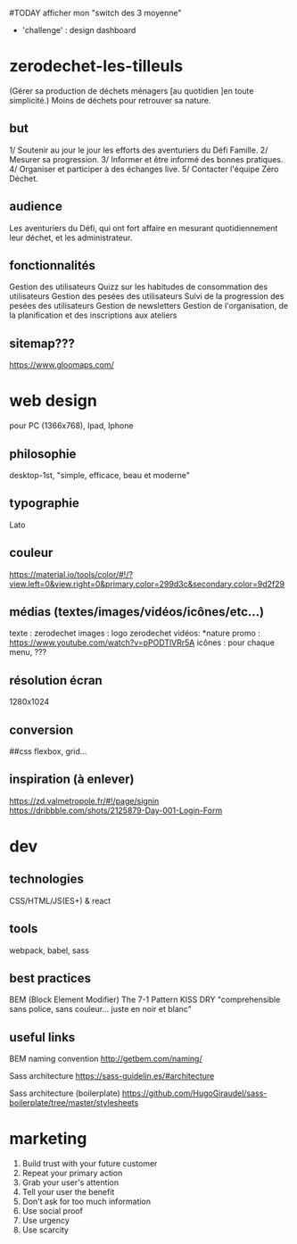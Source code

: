 #TODAY
afficher mon "switch des 3 moyenne"
- 'challenge' : design dashboard

# zerodechet-les-tilleuls
(Gérer sa production de déchets ménagers [au quotidien ]en toute simplicité.)
Moins de déchets pour retrouver sa nature.


## but
1/ Soutenir au jour le jour les efforts des aventuriers du Défi Famille.
2/ Mesurer sa progression.
3/ Informer et être informé des bonnes pratiques.
4/ Organiser et participer à des échanges live.
5/ Contacter l'équipe Zéro Déchet.


## audience
Les aventuriers du Défi, qui ont fort affaire en mesurant quotidiennement leur déchet, et les administrateur.

## fonctionnalités
Gestion des utilisateurs
Quizz sur les habitudes de consommation des utilisateurs
Gestion des pesées des utilisateurs
Suivi de la progression des pesées des utilisateurs
Gestion de newsletters
Gestion de l'organisation, de la planification et des inscriptions aux ateliers

## sitemap???
https://www.gloomaps.com/

# web design
pour PC (1366x768), Ipad, Iphone

## philosophie
desktop-1st, "simple, efficace, beau et moderne"

## typographie
Lato

## couleur
https://material.io/tools/color/#!/?view.left=0&view.right=0&primary.color=299d3c&secondary.color=9d2f29

## médias (textes/images/vidéos/icônes/etc...)
texte : zerodechet
images : logo zerodechet
vidéos:
*nature promo : https://www.youtube.com/watch?v=pPODTlVRr5A
icônes : pour chaque menu, ???

## résolution écran
1280x1024

## conversion

##css
flexbox, grid...

## inspiration (à enlever)
https://zd.valmetropole.fr/#!/page/signin
https://dribbble.com/shots/2125879-Day-001-Login-Form

# dev

## technologies
CSS/HTML/JS(ES+) & react

## tools
webpack, babel, sass

## best practices
BEM (Block Element Modifier)
The 7-1 Pattern
KISS
DRY
"comprehensible sans police, sans couleur... juste en noir et blanc"

## useful links
BEM naming convention
http://getbem.com/naming/

Sass architecture
https://sass-guidelin.es/#architecture

Sass architecture (boilerplate)
https://github.com/HugoGiraudel/sass-boilerplate/tree/master/stylesheets

# marketing
1. Build trust with your future customer
2. Repeat your primary action
3. Grab your user's attention
4. Tell your user the benefit
5. Don't ask for too much information
6. Use social proof
7. Use urgency
8. Use scarcity